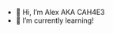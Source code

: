 - 👋 Hi, I’m Alex AKA CAH4E3
- 🌱 I’m currently learning!


<!---
CAH4E33/CAH4E33 is a ✨ special ✨ repository because its `README.md` (this file) appears on your GitHub profile.
You can click the Preview link to take a look at your changes.
--->
